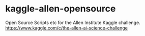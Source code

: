 # kaggle-allen-opensource
Open Source Scripts etc for the Allen Institute Kaggle challenge. https://www.kaggle.com/c/the-allen-ai-science-challenge
